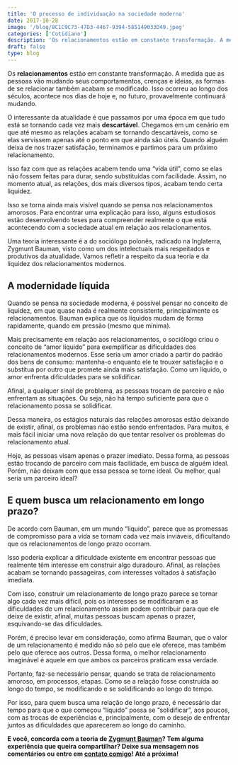 ```yaml
---
title: 'O processo de individuação na sociedade moderna'
date: 2017-10-28
image: '/blog/8C1C9C73-47D3-4467-9394-585149033D49.jpeg'
categories: ['Cotidiano']
description: 'Os relacionamentos estão em constante transformação. A medida que as pessoas vão mudando seus comportamentos, novos relacionamentos amorosos aparecem...'
draft: false
type: blog
---
```


Os **relacionamentos** estão em constante transformação. A medida que as pessoas vão mudando seus comportamentos, crenças e ideias, as formas de se relacionar também acabam se modificado. Isso ocorreu ao longo dos séculos, acontece nos dias de hoje e, no futuro, provavelmente continuará mudando.

O interessante da atualidade é que passamos por uma época em que tudo está se tornando cada vez mais **descartável**. Chegamos em um cenário em que até mesmo as relações acabam se tornando descartáveis, como se elas servissem apenas até o ponto em que ainda são úteis. Quando alguém deixa de nos trazer satisfação, terminamos e partimos para um próximo relacionamento.

Isso faz com que as relações acabem tendo uma “vida útil”, como se elas não fossem feitas para durar, sendo substituídas com facilidade. Assim, no momento atual, as relações, dos mais diversos tipos, acabam tendo certa liquidez.

Isso se torna ainda mais visível quando se pensa nos relacionamentos amorosos. Para encontrar uma explicação para isso, alguns estudiosos estão desenvolvendo teses para compreender realmente o que está acontecendo com a sociedade atual em relação aos relacionamentos.

Uma teoria interessante é a do sociólogo polonês, radicado na Inglaterra, Zygmunt Bauman, visto como um dos intelectuais mais respeitados e produtivos da atualidade. Vamos refletir a respeito da sua teoria e da liquidez dos relacionamentos modernos.

## **A modernidade líquida**

Quando se pensa na sociedade moderna, é possível pensar no conceito de liquidez, em que quase nada é realmente consistente, principalmente os relacionamentos. Bauman explica que os líquidos mudam de forma rapidamente, quando em pressão (mesmo que mínima).

Mais precisamente em relação aos relacionamentos, o sociólogo criou o conceito de “amor líquido” para exemplificar as dificuldades dos relacionamentos modernos. Esse seria um amor criado a partir do padrão dos bens de consumo: mantenha-o enquanto ele te trouxer satisfação e o substitua por outro que promete ainda mais satisfação. Como um líquido, o amor enfrenta dificuldades para se solidificar.

Afinal, a qualquer sinal de problema, as pessoas trocam de parceiro e não enfrentam as situações. Ou seja, não há tempo suficiente para que o relacionamento possa se solidificar.

Dessa maneira, os estágios naturais das relações amorosas estão deixando de existir, afinal, os problemas não estão sendo enfrentados. Para muitos, é mais fácil iniciar uma nova relação do que tentar resolver os problemas do relacionamento atual.

Hoje, as pessoas visam apenas o prazer imediato. Dessa forma, as pessoas estão trocando de parceiro com mais facilidade, em busca de alguém ideal. Porém, não deixam com que essa pessoa se torne ideal. Ou melhor, qual seria um parceiro ideal?

## **E quem busca um relacionamento em longo prazo?**

De acordo com Bauman, em um mundo “líquido”, parece que as promessas de compromisso para a vida se tornam cada vez mais inviáveis, dificultando que os relacionamentos de longo prazo ocorram.

Isso poderia explicar a dificuldade existente em encontrar pessoas que realmente têm interesse em construir algo duradouro. Afinal, as relações acabam se tornando passageiras, com interesses voltados à satisfação imediata.

Com isso, construir um relacionamento de longo prazo parece se tornar algo cada vez mais difícil, pois os interesses se modificaram e as dificuldades de um relacionamento assim podem contribuir para que ele deixe de existir, afinal, muitas pessoas buscam apenas o prazer, esquivando-se das dificuldades.

Porém, é preciso levar em consideração, como afirma Bauman, que o valor de um relacionamento é medido não só pelo que ele oferece, mas também pelo que oferece aos outros. Dessa forma, o melhor relacionamento imaginável é aquele em que ambos os parceiros praticam essa verdade.

Portanto, faz-se necessário pensar, quando se trata de relacionamento amoroso, em processos, etapas. Como se a relação fosse construída ao longo do tempo, se modificando e se solidificando ao longo do tempo.

Por isso, para quem busca uma relação de longo prazo, é necessário dar tempo para que o que começou “líquido” possa se “solidificar”, aos poucos, com as trocas de experiências e, principalmente, com o desejo de enfrentar juntos as dificuldades que aparecerem ao longo do caminho.

**E você, concorda com a teoria de [Zygmunt Bauman](https://pt.wikipedia.org/wiki/Zygmunt_Bauman)? Tem alguma experiência que queira compartilhar? Deixe sua mensagem nos comentários ou entre em [contato comigo](/contato/)! Até a próxima!**
